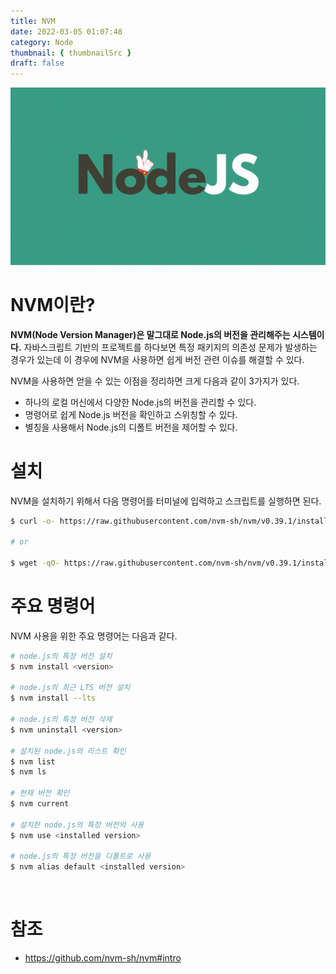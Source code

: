 ```yaml
---
title: NVM
date: 2022-03-05 01:07:48
category: Node
thumbnail: { thumbnailSrc }
draft: false
---
```


![](./images/NodeJS.gif)

# NVM이란?

**NVM(Node Version Manager)은 말그대로 Node.js의 버전을 관리해주는 시스템이다.** 자바스크립트 기반의 프로젝트를 하다보면 특정 패키지의 의존성 문제가 발생하는 경우가 있는데 이 경우에 NVM을 사용하면 쉽게 버전 관련 이슈를 해결할 수 있다.

NVM을 사용하면 얻을 수 있는 이점을 정리하면 크게 다음과 같이 3가지가 있다.

- 하나의 로컬 머신에서 다양한 Node.js의 버전을 관리할 수 있다.
- 명령어로 쉽게 Node.js 버전을 확인하고 스위칭할 수 있다.
- 별칭을 사용해서 Node.js의 디폴트 버전을 제어할 수 있다.

# 설치

NVM을 설치하기 위해서 다음 명령어를 터미널에 입력하고 스크립트를 실행하면 된다.

```bash
$ curl -o- https://raw.githubusercontent.com/nvm-sh/nvm/v0.39.1/install.sh | bash

# or

$ wget -qO- https://raw.githubusercontent.com/nvm-sh/nvm/v0.39.1/install.sh | bash
```

# 주요 명령어

NVM 사용을 위한 주요 명령어는 다음과 같다.

```bash
# node.js의 특정 버전 설치
$ nvm install <version>

# node.js의 최근 LTS 버전 설치
$ nvm install --lts

# node.js의 특정 버전 삭제
$ nvm uninstall <version>

# 설치된 node.js의 리스트 확인
$ nvm list
$ nvm ls

# 현재 버전 확인
$ nvm current

# 설치한 node.js의 특정 버전의 사용
$ nvm use <installed version>

# node.js의 특정 버전을 디폴트로 사용
$ nvm alias default <installed version>
```

<br>

# 참조

- https://github.com/nvm-sh/nvm#intro
